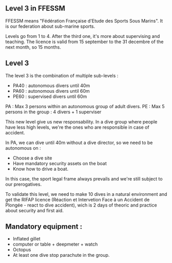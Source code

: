 ## Level 3 in FFESSM
FFESSM means "Fédération Française d'Etude des Sports Sous Marins". 
It is our federation about sub-marine sports.

Levels go from 1 to 4. After the third one, it's more about supervising and teaching.
The licence is valid from 15 september to the 31 decembre of the next month, so 15 months. 

## Level 3
The level 3 is the combination of multiple sub-levels :
- PA40 : autonomous divers until 40m
- PA60 : autonomous divers until 60m
- PE60 : supervised divers until 60m

PA : Max 3 persons within an autonomous group of adult divers.
PE : Max 5 persons in the group : 4 divers + 1 superviser

This new level give us new responsability. In a dive group where people have less high levels, we're the ones who are responsible in case of accident. 

In PA, we can dive until 40m without a dive director, so we need to be autonomous on :
- Choose a dive site
- Have mandatory security assets on the boat
- Know how to drive a boat.

In this case, the sport legal frame always prevails and we're still subject to our prerogatives.

To validate this level, we need to make 10 dives in a natural environment and get the RIFAP licence (Réaction et Intervetion Face à un Accident de Plongée - react to dive accident), wich is 2 days of theoric and practice about security and first aid. 

## Mandatory equipment :
- Inflated gillet
- computer or table + deepmeter + watch
- Octopus
- At least one dive stop parachute in the group.



